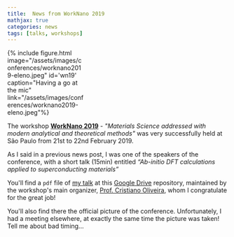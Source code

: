 ```yaml
---
title:  News from WorkNano 2019
mathjax: true
categories: news
tags: [talks, workshops]
---
```


<div class="float-right mx-3" style="width:35%">
{% include figure.html image="/assets/images/conferences/worknano2019-eleno.jpeg" id='wn19' caption="Having a go at the mic" link="/assets/images/conferences/worknano2019-eleno.jpeg"%}
</div>

The workshop **[WorkNano 2019]** - *"Materials Science addressed with modern analytical and theoretical methods"* was very successfully held at São Paulo from 21st to 22nd February 2019.

As I said in a previous news post, I was one of the speakers of the conference, with a short talk (15min) entitled *“Ab-initio DFT calculations applied to superconducting materials”*

You'll find a `pdf` file of [my talk] at this [Google Drive] repository, maintained by the workshop's main organizer, [Prof. Cristiano Oliveira], whom I congratulate for the great job!

You'll also find there the official picture of the conference. Unfortunately, I had a meeting elsewhere, at exactly the same time the picture was taken! Tell me about bad timing...

[WorkNano 2019]: http://fep.if.usp.br/~worknano/
[Google Drive]: https://goo.gl/PAK7Ls
[my talk]: https://drive.google.com/open?id=1Fmevm0uWEeBS4HgBxK6vea35E3kDmAdj
[Prof. Cristiano Oliveira]: http://lattes.cnpq.br/9646485680649234
